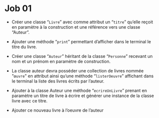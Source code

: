 # Job 01

* Créer une classe “`Livre`” avec comme attribut un “`titre`” qu’elle reçoit en paramètre à la construction et une référence vers une classe “Auteur”. 

* Ajouter une méthode “`print`” permettant d’afficher dans le terminal le titre du livre. 

* Créer une classe “`Auteur`” héritant de la classe “`Personne`” recevant un nom et un prénom en paramètre de construction.

* La classe auteur devra posséder une collection de livres nommée "`œuvre`" en attribut ainsi qu’une méthode “`listerOeuvre`” affichant dans le terminal la liste des livres écrits par l’auteur.

* Ajouter à la classe Auteur une méthode “`ecrireUnLivre`” prenant en
paramètre un titre de livre à écrire et générer une instance de la classe livre avec ce titre.

* Ajouter ce nouveau livre à l’oeuvre de l’auteur